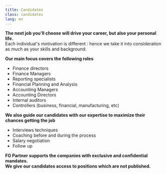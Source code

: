 ```yaml
---
title: Candidates
class: candidates
lang: en
---
```

**The next job you'll choose will drive your career, but also your personal life.**<br/>
Each individual's motivation is different : hence we take it into consideration as much as your skills and background.

**Our main focus covers the following roles**<br/>

- Finance directors
- Finance Managers
- Reporting specialists
- Financial Planning and Analysis
- Accounting Managers
- Accounting Directors
- Internal auditors
- Controllers (business, financial, manufacturing, etc)


**We also guide our candidates with our expertise to maximize their chances getting the job**<br/>

- Interviews techniques
- Coaching before and during the process
- Salary negotiation
- Follow up

**FG Partner supports the companies with exclusive and confidential mandates.**<br/>
**We give our candidates access to positions which are not published.**
